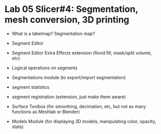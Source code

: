 # Lab 05 Slicer#4: Segmentation, mesh conversion, 3D printing 
* What is a labelmap? Segmentation map?
* Segment Editor 
* Segment Editor Extra Effects extension (flood fill, mask/split volume, etc)
* Logical operations on segments
* Segmentations module (to export/import segmentation)
* segment statistics
* segment registration (extension, just make them aware)

* Surface Toolbox (for smoothing, decimation, etc, but not as many functions as Meshlab or Blender)
* Models Module (for displaying 3D models, manipulating color, opacity, stats)

